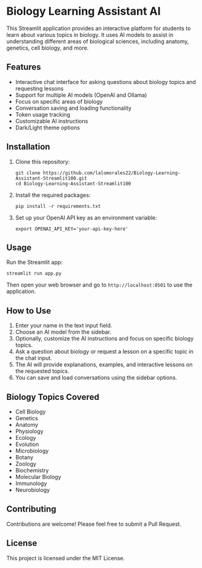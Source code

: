 # Biology Learning Assistant AI

This Streamlit application provides an interactive platform for students to learn about various topics in biology. It uses AI models to assist in understanding different areas of biological sciences, including anatomy, genetics, cell biology, and more.

## Features

- Interactive chat interface for asking questions about biology topics and requesting lessons
- Support for multiple AI models (OpenAI and Ollama)
- Focus on specific areas of biology
- Conversation saving and loading functionality
- Token usage tracking
- Customizable AI instructions
- Dark/Light theme options

## Installation

1. Clone this repository:
   ```
   git clone https://github.com/lalomorales22/Biology-Learning-Assistant-Streamlit100.git
   cd Biology-Learning-Assistant-Streamlit100
   ```

2. Install the required packages:
   ```
   pip install -r requirements.txt
   ```

3. Set up your OpenAI API key as an environment variable:
   ```
   export OPENAI_API_KEY='your-api-key-here'
   ```

## Usage

Run the Streamlit app:
```
streamlit run app.py
```

Then open your web browser and go to `http://localhost:8501` to use the application.

## How to Use

1. Enter your name in the text input field.
2. Choose an AI model from the sidebar.
3. Optionally, customize the AI instructions and focus on specific biology topics.
4. Ask a question about biology or request a lesson on a specific topic in the chat input.
5. The AI will provide explanations, examples, and interactive lessons on the requested topics.
6. You can save and load conversations using the sidebar options.

## Biology Topics Covered

- Cell Biology
- Genetics
- Anatomy
- Physiology
- Ecology
- Evolution
- Microbiology
- Botany
- Zoology
- Biochemistry
- Molecular Biology
- Immunology
- Neurobiology

## Contributing

Contributions are welcome! Please feel free to submit a Pull Request.

## License

This project is licensed under the MIT License.
